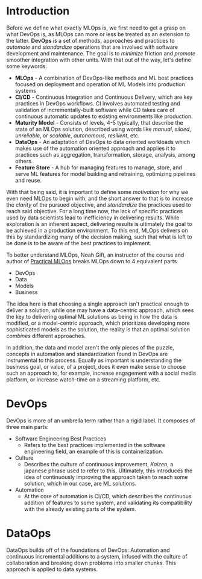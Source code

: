 # Introduction

Before we define what exactly MLOps is, we first need to get a grasp on what DevOps is, as MLOps can more or less be treated as an extension to the latter. **DevOps** is a set of methods, approaches and practices to *automate* and *standardize* operations that are involved with software development and maintenance. The goal is to *minimize* friction and *promote* smoother integration with other units. With that out of the way, let's define some keywords:

* **MLOps** - A combination of DevOps-like methods and ML best practices focused on deployment and operation of ML Models into production systems
* **CI/CD** - Continuous Integration and Continuous Delivery, which are key practices in DevOps workflows. CI involves automated testing and validation of incrementally-built software while CD takes care of continuous automatic updates to existing environments like production. 
* **Maturity Model** - Consists of levels, 4-5 typically, that describe the state of an MLOps solution, described using words like *manual*, *siloed*, *unreliable*, or *scalable*, *autonomous*, *resilient*, etc.
* **DataOps** - An adaptation of DevOps to data oriented workloads which makes use of the automation oriented approach and applies it to practices such as aggregation, transformation, storage, analysis, among others.
* **Feature Store** - A hub for managing features to manage, store, and serve ML features for model building and retraining, optimizing pipelines and reuse.

With that being said, it is important to define some *motivation* for why we even need MLOps to begin with, and the short answer to that is to increase the *clarity* of the pursued objective, and *standardize* the practices used to reach said objective.  For a long time now, the lack of specific practices used by data scientists lead to inefficiency in delivering results. While exploration is an inherent aspect, delivering results is ultimately the goal to be achieved in a production environment. To this end, MLOps delivers on this by standardizing many of the decision making, such that what is left to be done is to be aware of the best practices to implement. 

To better understand MLOps, Noah Gift, an instructor of the course and author of [Practical MLOps](https://www.oreilly.com/library/view/practical-mlops/9781098103002/) breaks MLOps down to 4 equivalent parts

* DevOps
* Data
* Models
* Business

The idea here is that choosing a single approach isn't practical enough to deliver a solution, while one may have a data-centric approach, which sees the key to delivering optimal ML solutions as being in how the data is modified, or a model-centric approach, which prioritizes developing more sophisticated models as the solution, the reality is that an optimal solution *combines* different approaches. 

In addition, the data and model aren't the only pieces of the puzzle, concepts in automation and standardization found in DevOps are instrumental to this process. Equally as important is understanding the business goal, or value, of a project, does it even make sense to choose such an approach to, for example, increase engagement with a social media platform, or increase watch-time on a streaming platform, etc.

# DevOps

DevOps is more of an umbrella term rather than a rigid label. It composes of three main parts:

* Software Engineering Best Practices
	* Refers to the best practices implemented in the software engineering field, an example of this is containerization.
* Culture
	* Describes the culture of continuous improvement, *Kaizen*, a japanese phrase used to refer to this. Ultimately, this introduces the idea of continuously improving the approach taken to reach some solution, which in our case, are ML solutions.
* Automation
	* At the core of automation is CI/CD, which describes the continuous addition of features to some system, and validating its compatibility with the already existing parts of the system.

# DataOps

DataOps builds off of the foundations of DevOps: Automation and continuous incremental additions to a system, infused with the culture of collaboration and breaking down problems into smaller chunks. This approach is applied to data systems.

